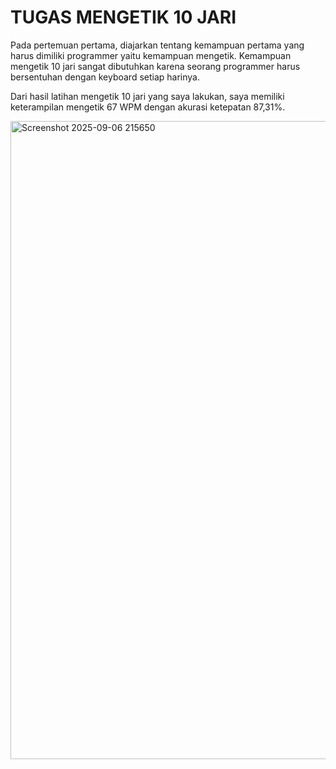 # TUGAS MENGETIK 10 JARI

Pada pertemuan pertama, diajarkan tentang kemampuan pertama yang harus dimiliki programmer yaitu kemampuan mengetik. Kemampuan mengetik 10 jari sangat dibutuhkan karena seorang programmer harus bersentuhan dengan keyboard setiap harinya. 

Dari hasil latihan mengetik 10 jari yang saya lakukan, saya memiliki keterampilan mengetik 67 WPM dengan akurasi ketepatan 87,31%.     

<img width="1919" height="1021" alt="Screenshot 2025-09-06 215650" src="https://github.com/user-attachments/assets/05e98523-967d-4558-aa3c-c3aff7fd4069" />


